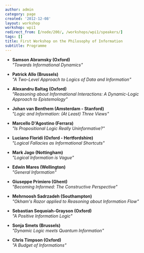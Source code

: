 ```yaml
---
author: admin
category: page
created: '2012-12-08'
layout: workshop
workshop: wpi1
redirect_from: [/node/200/, /workshops/wpi1/speakers/]
tags: []
title: First Workshop on the Philosophy of Information
subtitle: Programme
---
```



  *  **Samson Abramsky (Oxford)**  
 _"Towards Informational Dynamics"_

  *  **Patrick Allo (Brussels)**  
 _"A Two-Level Approach to Logics of Data and Information"_

  *  **Alexandru Baltag (Oxford)**  
 _"Reasoning about Informational Interactions: A Dynamic-Logic Approach to
Epistemology"_

  *  **Johan van Benthem (Amsterdam - Stanford)**  
 _"Logic and Information: (At Least) Three Views"_

  *  **Marcello D'Agostino (Ferrara)**  
 _"Is Propositional Logic Really Uninformative?"_

  *  **Luciano Floridi (Oxford - Hertfordshire)**  
 _"Logical Fallacies as Informational Shortcuts"_

  *  **Mark Jago (Nottingham)**  
 _"Logical Information is Vague"_

  *  **Edwin Mares (Wellington)**  
 _"General Information"_

  *  **Giuseppe Primiero (Ghent)**  
 _"Becoming Informed: The Constructive Perspective"_

  *  **Mehrnoosh Sadrzadeh (Southampton)**  
 _"Okham's Razor applied to Reasoning about Information Flow"_

  *  **Sebastian Sequoiah-Grayson (Oxford)**  
 _"A Positive Information Logic"_

  *  **Sonja Smets (Brussels)**  
 _"Dynamic Logic meets Quantum Information"_

  *  **Chris Timpson (Oxford)**  
 _"A Budget of Informations"_

